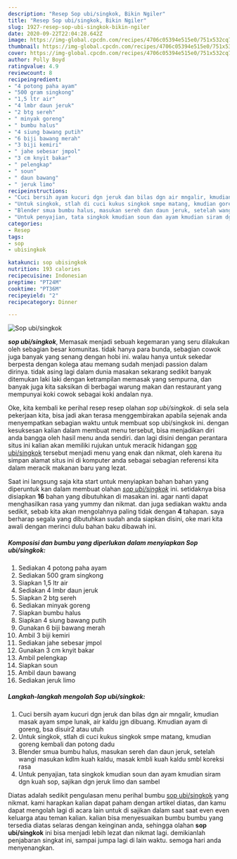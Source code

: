 ```yaml
---
description: "Resep Sop ubi/singkok, Bikin Ngiler"
title: "Resep Sop ubi/singkok, Bikin Ngiler"
slug: 1927-resep-sop-ubi-singkok-bikin-ngiler
date: 2020-09-22T22:04:28.642Z
image: https://img-global.cpcdn.com/recipes/4706c05394e515e0/751x532cq70/sop-ubisingkok-foto-resep-utama.jpg
thumbnail: https://img-global.cpcdn.com/recipes/4706c05394e515e0/751x532cq70/sop-ubisingkok-foto-resep-utama.jpg
cover: https://img-global.cpcdn.com/recipes/4706c05394e515e0/751x532cq70/sop-ubisingkok-foto-resep-utama.jpg
author: Polly Boyd
ratingvalue: 4.9
reviewcount: 8
recipeingredient:
- "4 potong paha ayam"
- "500 gram singkong"
- "1,5 ltr air"
- "4 lmbr daun jeruk"
- "2 btg sereh"
- " minyak goreng"
- " bumbu halus"
- "4 siung bawang putih"
- "6 biji bawang merah"
- "3 biji kemiri"
- " jahe sebesar jmpol"
- "3 cm knyit bakar"
- " pelengkap"
- " soun"
- " daun bawang"
- " jeruk limo"
recipeinstructions:
- "Cuci bersih ayam kucuri dgn jeruk dan bilas dgn air mngalir, kmudian masak ayam smpe lunak, air kaldu jgn dibuang. Kmudian ayam di goreng, bsa disuir2 atau utuh"
- "Untuk singkok, stlah di cuci kukus singkok smpe matang, kmudian goreng kembali dan potong dadu"
- "Blender smua bumbu halus, masukan sereh dan daun jeruk, setelah wangi masukan kdlm kuah kaldu, masak kmbli kuah kaldu smbl koreksi rasa"
- "Untuk penyajian, tata singkok kmudian soun dan ayam kmudian siram dgn kuah sop, sajikan dgn jeruk limo dan sambel"
categories:
- Resep
tags:
- sop
- ubisingkok

katakunci: sop ubisingkok 
nutrition: 193 calories
recipecuisine: Indonesian
preptime: "PT24M"
cooktime: "PT36M"
recipeyield: "2"
recipecategory: Dinner

---
```



![Sop ubi/singkok](https://img-global.cpcdn.com/recipes/4706c05394e515e0/751x532cq70/sop-ubisingkok-foto-resep-utama.jpg)

<b><i>sop ubi/singkok</i></b>, Memasak menjadi sebuah kegemaran yang seru dilakukan oleh sebagian besar komunitas. tidak hanya para bunda, sebagian cowok juga banyak yang senang dengan hobi ini. walau hanya untuk sekedar berpesta dengan kolega atau memang sudah menjadi passion dalam dirinya. tidak asing lagi dalam dunia masakan sekarang sedikit banyak ditemukan laki laki dengan ketrampilan memasak yang sempurna, dan banyak juga kita saksikan di berbagai warung makan dan restaurant yang mempunyai koki cowok sebagai koki andalan nya.



Oke, kita kembali ke perihal resep resep olahan <i>sop ubi/singkok</i>. di sela sela pekerjaan kita, bisa jadi akan terasa menggembirakan apabila sejenak anda menyempatkan sebagian waktu untuk membuat sop ubi/singkok ini. dengan kesuksesan kalian dalam membuat menu tersebut, bisa menjadikan diri anda bangga oleh hasil menu anda sendiri. dan lagi disini dengan perantara situs ini kalian akan memiliki rujukan untuk meracik hidangan <u>sop ubi/singkok</u> tersebut menjadi menu yang enak dan nikmat, oleh karena itu simpan alamat situs ini di komputer anda sebagai sebagian referensi kita dalam meracik makanan baru yang lezat.


Saat ini langsung saja kita start untuk menyiapkan bahan bahan yang diperuntuk kan dalam membuat olahan <u><i>sop ubi/singkok</i></u> ini. setidaknya bisa disiapkan <b>16</b> bahan yang dibutuhkan di masakan ini. agar nanti dapat menghasilkan rasa yang yummy dan nikmat. dan juga sediakan waktu anda sedikit, sebab kita akan mengolahnya paling tidak dengan <b>4</b> tahapan. saya berharap segala yang dibutuhkan sudah anda siapkan disini, oke mari kita awali dengan merinci dulu bahan baku dibawah ini.

<!--inarticleads1-->

##### Komposisi dan bumbu yang diperlukan dalam menyiapkan Sop ubi/singkok:

1. Sediakan 4 potong paha ayam
1. Sediakan 500 gram singkong
1. Siapkan 1,5 ltr air
1. Sediakan 4 lmbr daun jeruk
1. Siapkan 2 btg sereh
1. Sediakan  minyak goreng
1. Siapkan  bumbu halus
1. Siapkan 4 siung bawang putih
1. Gunakan 6 biji bawang merah
1. Ambil 3 biji kemiri
1. Sediakan  jahe sebesar jmpol
1. Gunakan 3 cm knyit bakar
1. Ambil  pelengkap
1. Siapkan  soun
1. Ambil  daun bawang
1. Sediakan  jeruk limo




<!--inarticleads2-->

##### Langkah-langkah mengolah Sop ubi/singkok:

1. Cuci bersih ayam kucuri dgn jeruk dan bilas dgn air mngalir, kmudian masak ayam smpe lunak, air kaldu jgn dibuang. Kmudian ayam di goreng, bsa disuir2 atau utuh
1. Untuk singkok, stlah di cuci kukus singkok smpe matang, kmudian goreng kembali dan potong dadu
1. Blender smua bumbu halus, masukan sereh dan daun jeruk, setelah wangi masukan kdlm kuah kaldu, masak kmbli kuah kaldu smbl koreksi rasa
1. Untuk penyajian, tata singkok kmudian soun dan ayam kmudian siram dgn kuah sop, sajikan dgn jeruk limo dan sambel




Diatas adalah sedikit pengulasan menu perihal bumbu <u>sop ubi/singkok</u> yang nikmat. kami harapkan kalian dapat paham dengan artikel diatas, dan kamu dapat mengolah lagi di acara lain untuk di sajikan dalam saat saat even even keluarga atau teman kalian. kalian bisa menyesuaikan bumbu bumbu yang tersedia diatas selaras dengan keinginan anda, sehingga olahan <b>sop ubi/singkok</b> ini bisa menjadi lebih lezat dan nikmat lagi. demikianlah penjabaran singkat ini, sampai jumpa lagi di lain waktu. semoga hari anda menyenangkan.
